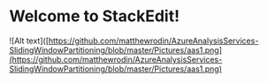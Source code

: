 # Welcome to StackEdit!

![Alt text]([https://github.com/matthewrodin/AzureAnalysisServices-SlidingWindowPartitioning/blob/master/Pictures/aas1.png](https://github.com/matthewrodin/AzureAnalysisServices-SlidingWindowPartitioning/blob/master/Pictures/aas1.png)